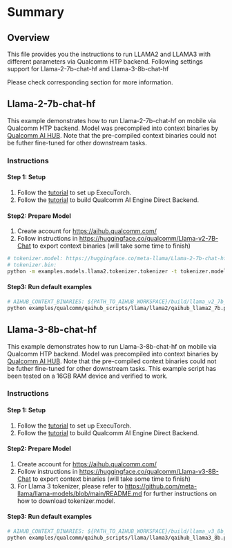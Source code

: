 # Summary

## Overview
This file provides you the instructions to run LLAMA2 and LLAMA3 with different parameters via Qualcomm HTP backend. Following settings support for Llama-2-7b-chat-hf and Llama-3-8b-chat-hf

Please check corresponding section for more information.

## Llama-2-7b-chat-hf
This example demonstrates how to run Llama-2-7b-chat-hf on mobile via Qualcomm HTP backend. Model was precompiled into context binaries by [Qualcomm AI HUB](https://aihub.qualcomm.com/).
Note that the pre-compiled context binaries could not be futher fine-tuned for other downstream tasks.

### Instructions
#### Step 1: Setup
1. Follow the [tutorial](https://pytorch.org/executorch/main/getting-started-setup) to set up ExecuTorch.
2. Follow the [tutorial](https://pytorch.org/executorch/stable/build-run-qualcomm-ai-engine-direct-backend.html) to build Qualcomm AI Engine Direct Backend.

#### Step2: Prepare Model
1. Create account for https://aihub.qualcomm.com/
2. Follow instructions in https://huggingface.co/qualcomm/Llama-v2-7B-Chat to export context binaries (will take some time to finish)

```bash
# tokenizer.model: https://huggingface.co/meta-llama/Llama-2-7b-chat-hf/blob/main/tokenizer.model
# tokenizer.bin:
python -m examples.models.llama2.tokenizer.tokenizer -t tokenizer.model -o tokenizer.bin
```

#### Step3: Run default examples
```bash
# AIHUB_CONTEXT_BINARIES: ${PATH_TO_AIHUB_WORKSPACE}/build/llama_v2_7b_chat_quantized
python examples/qualcomm/qaihub_scripts/llama/llama2/qaihub_llama2_7b.py -a ${ARTIFACTS} -b cmake-out-android -s ${SERIAL_NUM} -m ${SOC_MODEL} --context_binaries ${AIHUB_CONTEXT_BINARIES} --tokenizer_bin tokenizer.bin --prompt "What is Python?"
```

## Llama-3-8b-chat-hf
This example demonstrates how to run Llama-3-8b-chat-hf on mobile via Qualcomm HTP backend. Model was precompiled into context binaries by [Qualcomm AI HUB](https://aihub.qualcomm.com/).
Note that the pre-compiled context binaries could not be futher fine-tuned for other downstream tasks. This example script has been tested on a 16GB RAM device and verified to work.

### Instructions
#### Step 1: Setup
1. Follow the [tutorial](https://pytorch.org/executorch/main/getting-started-setup) to set up ExecuTorch.
2. Follow the [tutorial](https://pytorch.org/executorch/stable/build-run-qualcomm-ai-engine-direct-backend.html) to build Qualcomm AI Engine Direct Backend.

#### Step2: Prepare Model
1. Create account for https://aihub.qualcomm.com/
2. Follow instructions in https://huggingface.co/qualcomm/Llama-v3-8B-Chat to export context binaries (will take some time to finish)
3. For Llama 3 tokenizer, please refer to https://github.com/meta-llama/llama-models/blob/main/README.md for further instructions on how to download tokenizer.model.


#### Step3: Run default examples
```bash
# AIHUB_CONTEXT_BINARIES: ${PATH_TO_AIHUB_WORKSPACE}/build/llama_v3_8b_chat_quantized
python examples/qualcomm/qaihub_scripts/llama/llama3/qaihub_llama3_8b.py -a ${ARTIFACTS} -b cmake-out-android -s ${SERIAL_NUM} -m ${SOC_MODEL} --context_binaries ${AIHUB_CONTEXT_BINARIES} --tokenizer_model tokenizer.model --prompt "What is baseball?"
```